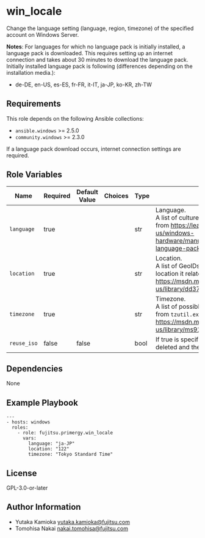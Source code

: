 win_locale
==========

Change the language setting (language, region, timezone) of the specified account on Windows Server.

**Notes**:
For languages for which no language pack is initially installed, a language pack is downloaded.
This requires setting up an internet connection and takes about 30 minutes to download the language pack.  
Initially installed language pack is following (differences depending on the installation media.):

- de-DE, en-US, es-ES, fr-FR, it-IT, ja-JP, ko-KR, zh-TW

Requirements
------------

This role depends on the following Ansible collections:

- `ansible.windows` >= 2.5.0
- `community.windows` >= 2.3.0

If a language pack download occurs, internet connection settings are required.

Role Variables
--------------

| Name | Required | Default Value | Choices | Type | Description |
|------|----------|---------------|---------|------|-------------|
| `language` | true | | | str | Language. <br/> A list of culture names to use is available from <https://learn.microsoft.com/en-us/windows-hardware/manufacture/desktop/available-language-packs-for-windows>. |
| `location` | true | | | str | Location. <br/> A list of GeoIDs you can use and what location it relates to is available from <https://msdn.microsoft.com/en-us/library/dd374073.aspx>. |
| `timezone` | true | | | str | Timezone. <br/> A list of possible timezones is available from `tzutil.exe /l` and from <https://msdn.microsoft.com/en-us/library/ms912391.aspx>. |
| `reuse_iso` | false | false | | bool | If true is specified, the ISO file is not deleted and the existing ISO file is reused. |

Dependencies
------------

None

Example Playbook
----------------

    ---
    - hosts: windows
      roles:
        - role: fujitsu.primergy.win_locale
          vars:
            language: "ja-JP"
            location: "122"
            timezone: "Tokyo Standard Time"

License
-------

GPL-3.0-or-later

Author Information
------------------

- Yutaka Kamioka <yutaka.kamioka@fujitsu.com>
- Tomohisa Nakai <nakai.tomohisa@fujitsu.com>
